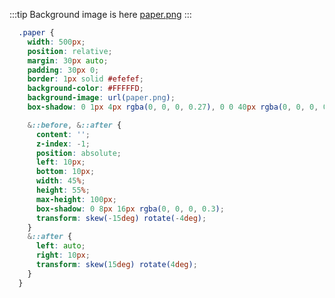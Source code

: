 <paper/>

:::tip
Background image is here <a href="https://github.com/QiShaoXuan/css_tricks/blob/master/docs/.vuepress/public/images/paper.png" target="blank">paper.png</a>
:::

```scss
  .paper {
    width: 500px;
    position: relative;
    margin: 30px auto;
    padding: 30px 0;
    border: 1px solid #efefef;
    background-color: #FFFFFD;
    background-image: url(paper.png);
    box-shadow: 0 1px 4px rgba(0, 0, 0, 0.27), 0 0 40px rgba(0, 0, 0, 0.06) inset;

    &::before, &::after {
      content: '';
      z-index: -1;
      position: absolute;
      left: 10px;
      bottom: 10px;
      width: 45%;
      height: 55%;
      max-height: 100px;
      box-shadow: 0 8px 16px rgba(0, 0, 0, 0.3);
      transform: skew(-15deg) rotate(-4deg);
    }
    &::after {
      left: auto;
      right: 10px;
      transform: skew(15deg) rotate(4deg);
    }
  }
```

